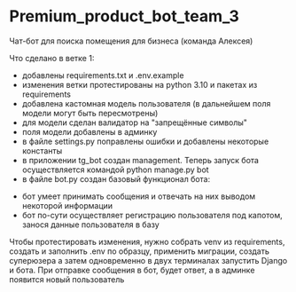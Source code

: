 # Premium_product_bot_team_3
Чат-бот для поиска помещения для бизнеса (команда Алексея)

Что сделано в ветке 1:
* добавлены requirements.txt и .env.example
* изменения ветки протестированы на python 3.10 и пакетах из requirements
* добавлена кастомная модель пользователя (в дальнейшем поля модели могут быть пересмотрены)
* для модели сделан валидатор на "запрещённые символы"
* поля модели добавлены в админку
* в файле settings.py поправлены ошибки и добавлены некоторые константы
* в приложении tg_bot создан management. Теперь запуск бота осуществляется командой python manage.py bot
* в файле bot.py создан базовый функционал бота:
- бот умеет принимать сообщения и отвечать на них выводом некоторой информации
- бот по-сути осуществляет регистрацию пользователя под капотом, занося данные пользователя в базу

Чтобы протестировать изменения, нужно собрать venv из requirements, создать и заполнить .env по образцу, применить миграции, создать суперюзера а затем одновременно в двух терминалах запустить Django и бота. При отправке сообщения в бот, будет ответ, а в админке появится новый пользователь 